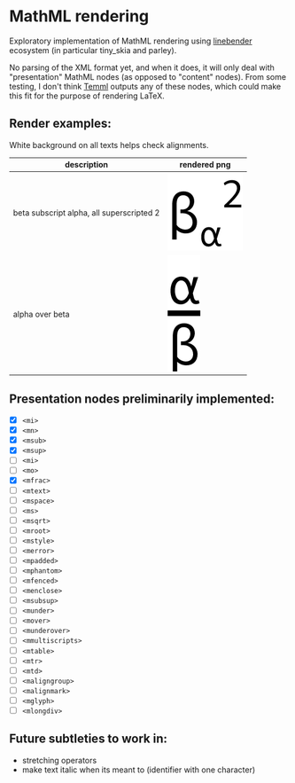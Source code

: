 # MathML rendering

Exploratory implementation of MathML rendering using [linebender](https://github.com/linebender) ecosystem (in particular tiny_skia and parley).

No parsing of the XML format yet, and when it does, it will only deal with "presentation" MathML nodes (as opposed to "content" nodes).
From some testing, I don't think [Temml](https://github.com/ronkok/Temml)
outputs any of these nodes, which could make this fit for the purpose of rendering LaTeX.

## Render examples:

White background on all texts helps check alignments.

| description | rendered png |
| --- | --- |
| beta subscript alpha, all superscripted 2 | ![alt](examples/beta_sub_alpha_sup_2.png "{\\beta_{\\alpha}}^{2}") |
| alpha over beta | ![alt](examples/alpha_over_beta.png "{\\frac{\\alpha}{\\beta}}") |

## Presentation nodes preliminarily implemented:
- [x] `<mi>`
- [x] `<mn>`
- [x] `<msub>`
- [x] `<msup>`
- [ ] `<mi>`
- [ ] `<mo>`
- [x] `<mfrac>`
- [ ] `<mtext>`
- [ ] `<mspace>`
- [ ] `<ms>`
- [ ] `<msqrt>`
- [ ] `<mroot>`
- [ ] `<mstyle>`
- [ ] `<merror>`
- [ ] `<mpadded>`
- [ ] `<mphantom>`
- [ ] `<mfenced>`
- [ ] `<menclose>`
- [ ] `<msubsup>`
- [ ] `<munder>`
- [ ] `<mover>`
- [ ] `<munderover>`
- [ ] `<mmultiscripts>`
- [ ] `<mtable>`
- [ ] `<mtr>`
- [ ] `<mtd>`
- [ ] `<maligngroup>`
- [ ] `<malignmark>`
- [ ] `<mglyph>`
- [ ] `<mlongdiv>`

## Future subtleties to work in:
- stretching operators
- make text italic when its meant to (identifier with one character)
